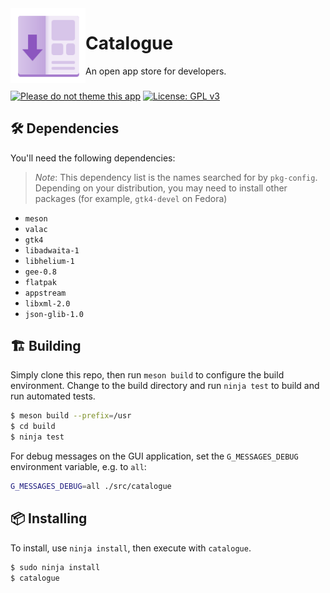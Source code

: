 <img align="left" style="vertical-align: middle" width="120" height="120" src="data/icons/co.tauos.Catalogue.svg">

# Catalogue

An open app store for developers.

###

[![Please do not theme this app](https://stopthemingmy.app/badge.svg)](https://stopthemingmy.app)
[![License: GPL v3](https://img.shields.io/badge/License-GPL%20v3-blue.svg)](http://www.gnu.org/licenses/gpl-3.0)

## 🛠️ Dependencies

You'll need the following dependencies:

> *Note*: This dependency list is the names searched for by `pkg-config`. Depending on your distribution, you may need to install other packages (for example, `gtk4-devel` on Fedora)

- `meson`
- `valac`
- `gtk4`
- `libadwaita-1`
- `libhelium-1`
- `gee-0.8`
- `flatpak`
- `appstream`
- `libxml-2.0`
- `json-glib-1.0`

## 🏗️ Building

Simply clone this repo, then run `meson build` to configure the build environment. Change to the build directory and run `ninja test` to build and run automated tests.

```bash
$ meson build --prefix=/usr
$ cd build
$ ninja test
```

For debug messages on the GUI application, set the `G_MESSAGES_DEBUG` environment variable, e.g. to `all`:

```bash
G_MESSAGES_DEBUG=all ./src/catalogue
```

## 📦 Installing

To install, use `ninja install`, then execute with `catalogue`.

```bash
$ sudo ninja install
$ catalogue
```


